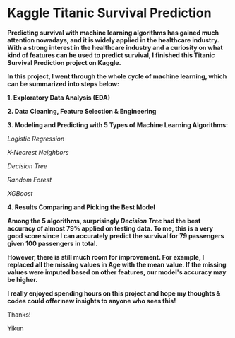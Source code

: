 # Kaggle Titanic Survival Prediction
**Predicting survival with machine learning algorithms has gained much attention nowadays, and it is widely applied in the healthcare industry. With a strong interest in the healthcare industry and a curiosity on what kind of features can be used to predict survival, I finished this Titanic Survival Prediction project on Kaggle.** 

**In this project, I went through the whole cycle of machine learning, which can be summarized into steps below:**

  **1. Exploratory Data Analysis (EDA)**

  **2. Data Cleaning, Feature Selection & Engineering**
  
  **3. Modeling and Predicting with 5 Types of Machine Learning Algorithms:**
  
  _Logistic Regression_
  
  _K-Nearest Neighbors_
  
  _Decision Tree_
  
  _Random Forest_
  
  _XGBoost_

  **4. Results Comparing and Picking the Best Model**
  
**Among the 5 algorithms, surprisingly _Decision Tree_ had the best accuracy of almost 79% applied on testing data. To me, this is a very good score since I can accurately predict the survival for 79 passengers given 100 passengers in total.** 

**However, there is still much room for improvement. For example, I replaced all the missing values in Age with the mean value. If the missing values were imputed based on other features, our model's accuracy may be higher.** 

**I really enjoyed spending hours on this project and hope my thoughts & codes could offer new insights to anyone who sees this!**

Thanks!

Yikun
